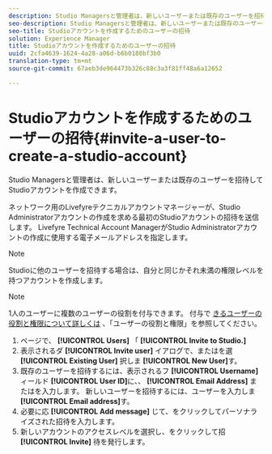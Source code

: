 ```yaml
---
description: Studio Managersと管理者は、新しいユーザーまたは既存のユーザーを招待してStudioアカウントを作成できます。
seo-description: Studio Managersと管理者は、新しいユーザーまたは既存のユーザーを招待してStudioアカウントを作成できます。
seo-title: Studioアカウントを作成するためのユーザーの招待
solution: Experience Manager
title: Studioアカウントを作成するためのユーザーの招待
uuid: 2cfa4639-1624-4a28-a06d-b6b0180bf3b0
translation-type: tm+mt
source-git-commit: 67aeb3de964473b326c88c3a3f81ff48a6a12652

---
```



# Studioアカウントを作成するためのユーザーの招待{#invite-a-user-to-create-a-studio-account}

Studio Managersと管理者は、新しいユーザーまたは既存のユーザーを招待してStudioアカウントを作成できます。

ネットワーク用のLivefyreテクニカルアカウントマネージャーが、Studio Administratorアカウントの作成を求める最初のStudioアカウントの招待を送信します。 Livefyre Technical Account ManagerがStudio Administratorアカウントの作成に使用する電子メールアドレスを指定します。

>[!NOTE]
>
>Studioに他のユーザーを招待する場合は、自分と同じかそれ未満の権限レベルを持つアカウントを作成します。

>[!NOTE]
>
>1人のユーザーに複数のユーザーの役割を付与できます。 付与で [きるユーザーの役割と権限について詳しくは](../c-users-creating-accounts-with-studio-access/c-user-types.md#c_user_types) 、「ユーザーの役割と権限」を参照してください。

1. ページで、 **[!UICONTROL Users]** 「 **[!UICONTROL Invite to Studio.]**
1. 表示されるダ **[!UICONTROL Invite user]** イアログで、またはを選 **[!UICONTROL Existing User]** 択しま **[!UICONTROL New User]**&#x200B;す。
1. 既存のユーザーを招待するには、表示されるフ **[!UICONTROL Username]**&#x200B;ィールド **[!UICONTROL User ID]**&#x200B;に、、 **[!UICONTROL Email Address]** またはを入力します。 新しいユーザーを招待するには、ユーザーを入力しま **[!UICONTROL Email address]**&#x200B;す。
1. 必要に応 **[!UICONTROL Add message]** じて、をクリックしてパーソナライズされた招待を入力します。
1. 新しいアカウントのアクセスレベルを選択し、をクリックして招 **[!UICONTROL Invite]** 待を発行します。
